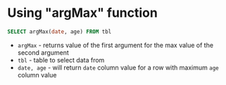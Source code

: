 # Using "argMax" function

```sql
SELECT argMax(date, age) FROM tbl
```

- `argMax` - returns value of the first argument for the max value of the second argument
- `tbl` - table to select data from
- `date, age` - will return `date` column value for a row with maximum `age` column value


